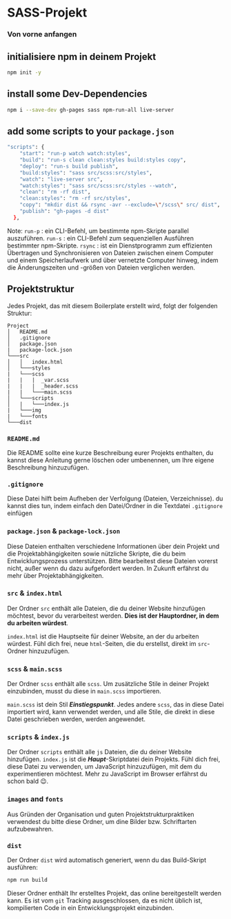 # SASS-Projekt

### Von vorne anfangen

## initialisiere npm in deinem Projekt

```bash
npm init -y
```

## install some Dev-Dependencies

```bash
npm i --save-dev gh-pages sass npm-run-all live-server
```

## add some scripts to your `package.json`

```bash
"scripts": {
    "start": "run-p watch watch:styles",
    "build": "run-s clean clean:styles build:styles copy",
    "deploy": "run-s build publish",
    "build:styles": "sass src/scss:src/styles",
    "watch": "live-server src",
    "watch:styles": "sass src/scss:src/styles --watch",
    "clean": "rm -rf dist",
    "clean:styles": "rm -rf src/styles",
    "copy": "mkdir dist && rsync -avr --exclude=\"/scss\" src/ dist",
    "publish": "gh-pages -d dist"
  },
```

Note:
`run-p` : ein CLI-Befehl, um bestimmte npm-Skripte parallel auszuführen.
`run-s` : ein CLI-Befehl zum sequenziellen Ausführen bestimmter npm-Skripte.
`rsync` : ist ein Dienstprogramm zum effizienten Übertragen und Synchronisieren von Dateien zwischen einem Computer und einem Speicherlaufwerk und über vernetzte Computer hinweg, indem die Änderungszeiten und -größen von Dateien verglichen werden.

## Projektstruktur

Jedes Projekt, das mit diesem Boilerplate erstellt wird, folgt der folgenden Struktur:

```
Project
│   README.md
│   .gitignore
│   package.json
|   package-lock.json
└───src
│   │   index.html
│   └───styles
|   └───scss
|   |   |  _var.scss
|   |   |  _header.scss
|   |   └───main.scss
│   └───scripts
│   |   └───index.js
|   └───img
|   └───fonts
└───dist
```

### `README.md`

Die README sollte eine kurze Beschreibung eurer Projekts enthalten, du kannst diese Anleitung gerne löschen oder umbenennen, um Ihre eigene Beschreibung hinzuzufügen.

### `.gitignore`

Diese Datei hilft beim Aufheben der Verfolgung (Dateien, Verzeichnisse). du kannst dies tun, indem einfach den Datei/Ordner in die Textdatei `.gitignore` einfügen

### `package.json` & `package-lock.json`

Diese Dateien enthalten verschiedene Informationen über dein Projekt und die Projektabhängigkeiten sowie nützliche Skripte, die du beim Entwicklungsprozess unterstützen. Bitte bearbeitest diese Dateien vorerst nicht, außer wenn du dazu aufgefordert werden. In Zukunft erfährst du mehr über Projektabhängigkeiten.

### `src` & `index.html`

Der Ordner `src` enthält alle Dateien, die du deiner Website hinzufügen möchtest, bevor du verarbeitest werden. **Dies ist der Hauptordner, in dem du arbeiten würdest**.

`index.html` ist die Hauptseite für deiner Website, an der du arbeiten würdest. Fühl dich frei, neue `html`-Seiten, die du erstellst, direkt im `src`-Ordner hinzuzufügen.

### `scss` & `main.scss`

Der Ordner `scss` enthält alle `scss`. Um zusätzliche Stile in deiner Projekt einzubinden, musst du diese in `main.scss` importieren.

`main.scss` ist dein Stil _**Einstiegspunkt**_. Jedes andere `scss`, das in diese Datei importiert wird, kann verwendet werden, und alle Stile, die direkt in diese Datei geschrieben werden, werden angewendet.

### `scripts` & `index.js`

Der Ordner `scripts` enthält alle `js` Dateien, die du deiner Website hinzufügen. `index.js` ist die _**Haupt**_-Skriptdatei dein Projekts. Fühl dich frei, diese Datei zu verwenden, um JavaScript hinzuzufügen, mit dem du experimentieren möchtest. Mehr zu JavaScript im Browser erfährst du schon bald 😉.

### `images` and `fonts`

Aus Gründen der Organisation und guten Projektstrukturpraktiken verwendest du bitte diese Ordner, um dine Bilder bzw. Schriftarten aufzubewahren.

### `dist`

Der Ordner `dist` wird automatisch generiert, wenn du das Build-Skript ausführen:

```bash
npm run build
```

Dieser Ordner enthält Ihr erstelltes Projekt, das online bereitgestellt werden kann. Es ist vom `git` Tracking ausgeschlossen, da es nicht üblich ist, kompilierten Code in ein Entwicklungsprojekt einzubinden.
